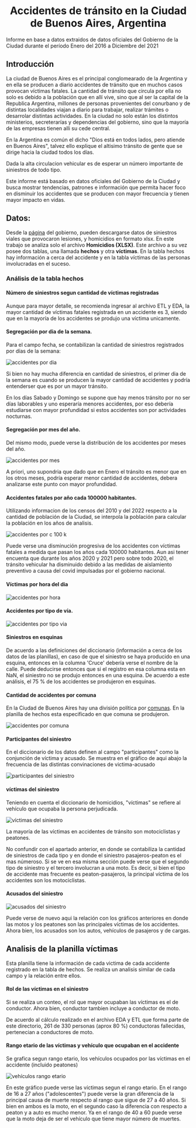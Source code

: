 <center><p align="center"><h1>Accidentes de tránsito en la Ciudad de Buenos Aires, Argentina</h1></p>
</center>


Informe en base a datos extraidos de datos oficiales del Gobierno de la Ciudad durante el período Enero del 2016 a Diciembre del 2021

## Introducción
La ciudad de Buenos Aires es el principal conglomearado de la Argentina y en ella se producen a diario accidentes de tránsito que en muchos casos provocan víctimas fatales. La cantidad de tránsito que circula por ella no solo es debido a la población que en allí vive, sino que al ser la capital de la Republica Argentina, millones de personas provenientes del conurbano y de distintas localidades viajan a diario para trabajar, realizar trámites o desarrolar distintas actividades. En la ciudad no solo están los distintos ministerios, secreterarías y dependencias del gobierno, sino que la mayoría de las empresas tienen alli su cede central. 

En la Argentina es común el dicho "Dios está en todos lados, pero atiende en Buenos Aires", talvez ello explique el altisimo tránsito de gente que se dirige hacia la ciudad todos los días.

Dada la alta circulacion vehicular es de esperar un número importante de siniestros de todo tipo. 

Este informe está basado en datos oficiales del Gobierno de la Ciudad y busca mostrar tendencias, patrones e información que permita hacer foco en disminuir los accidentes que se producen con mayor frecuencia y tienen mayor impacto en vidas.


## Datos:

Desde la [página](https://data.buenosaires.gob.ar/dataset/víctimas-siniestros-viales) del gobierno, pueden descargarse datos de siniestros viales que provocaron lesiones, y homicidios en formato xlsx. En este trabajo se analiza solo el archivo **Homicidios (XLSX)**. Este archivo a su vez posee dos tablas, una llamada **hechos** y otra **víctimas**. En la tabla hechos hay información a cerca del accidente y en la tabla víctimas de las personas involucradas en el suceso.

### Análisis de la tabla **hechos**

#### Número de siniestros segun cantidad de víctimas registradas
Aunque para mayor detalle, se recomienda ingresar al archivo ETL y EDA, la mayor cantidad de víctimas fatales registrada en un accidente es 3, siendo que en la mayoría de los accidentes se produjo una víctima unicamente.

#### Segregación por dia de la semana.

Para el campo fecha, se contabilizan la cantidad de siniestros registrados por días de la semana:

![accidentes por dia](Accidentes_dia.png)

Si bien no hay mucha diferencia en cantidad de siniestros, el primer dia de la semana es cuando se producen la mayor cantidad de accidentes y podría entenderser que es por un mayor tránsito. 

En los días Sabado y Domingo se supone que hay menos tránsito por no ser días laborables y uno esperaría menores accidentes, por eso debería estudiarse con mayor profundidad si estos accidentes son por actividades nocturnas.


#### Segregación por mes del año.

Del mismo modo, puede verse la distribución de los accidentes por meses del año. 

![accidentes por mes](Accidentes_mes.png)

A priori, uno supondria que dado que en Enero el tránsito es menor que en los otros meses, podría esperar menor cantidad de accidentes, debera analizarse este punto con mayor profundidad. 

#### Accidentes fatales por año cada 100000 habitantes.

Utilizando informacion de los censos del 2010 y del 2022 respecto a la cantidad de población de la Ciudad, se interpola la población para calcular la población en los años de analisis.

![accidentes por c 100 k](Accidentes_c100k.png)

Puede verse una disminución progresiva de los accidentes con víctimas fatales a medida que pasan los años cada 100000 habitantes. Aun asi tener encuenta que durante los años 2020 y 2021 pero sobre todo 2020, el tránsito vehicular ha disminuido debido a las medidas de aislamiento  preventivo a causa del covid impulsadas por el gobierno nacional.


#### Víctimas por hora del dia


![accidentes por hora](Accidentes_hora.png)



#### Accidentes por tipo de vía.



![accidentes por tipo via](Accidentes_via.png)




#### Siniestros en esquinas

De acuerdo a las definiciones del diccionario (información a cerca de los datos de las planillas), en caso de que el siniestro se haya producido en una esquina, entonces en la columna 'Cruce' debería verse el nombre de la calle. Puede deducirse entonces que si el registro en esa columna esta en NaN, el siniestro no se produjo entonces en una esquina. De acuerdo a este análisis, el 75 % de los accidentes se produjeron en esquinas.



#### Cantidad de accidentes por comuna


En la Ciudad de Buenos Aires hay una división política por [comunas](https://buenosaires.gob.ar/comunas). En la planilla de hechos esta especificado en que comuna se produjeron.


![accidentes por comuna](Accidentes_comuna.png)

#### Participantes del siniestro

En el diccionario de los datos definen al campo "participantes" como la conjunción de víctima y acusado. Se muestra en el gráfico de aqui abajo la frecuencia de las distintas convinaciones de victima-acusado


![participantes del siniestro](Accidentes_participantes.png)

#### víctimas del siniestro

Teniendo en cuenta el diccionario de homicidios, "víctimas" se refiere al vehículo que ocupaba la persona perjudicada.

![víctimas del siniestro](Accidentes_víctimas_siniestro.png)


La mayoría de las víctimas en accidentes de tránsito son motociclistas y peatones.

No confundir con el apartado anterior, en donde se contabiliza la cantidad de siniestros de cada tipo y en donde el siniestro pasajeros-peaton es el mas númeroso. Si se ve en esa misma sección puede verse que el segundo tipo de siniestro y el tercero involucran a una moto. Es decir, si bien el tipo de accidente mas frecuente es peaton-pasajeros, la principal víctima de los accidentes son los motociclistas.


#### Acusados del siniestro

![acusados del siniestro](Accidentes_acusado.png)

Puede verse de nuevo aqui la relación con los gráficos anteriores en donde las motos y los peatones son las principales víctimas de los accidentes. Ahora bien, los acusados son los autos, vehículos de pasajeros y de cargas.

## Analisis de la planilla **víctimas**

Esta planilla tiene la información de cada victima de cada accidente registrado en la tabla de hechos. Se realiza un analisis similar de cada campo y la relación entre ellos.

#### Rol de las víctimas en el siniestro

Si se realiza un conteo, el rol que mayor ocupaban las víctimas es el de conductor. Ahora bien, conductor tambien incluye a conductor de moto. 

De acuerdo al cálculo realizado en el archivo EDA y ETL que forma parte de este directorio, 261 de 330 personas (aprox 80 %) conductoras fallecidas, pertenecian a conductores de moto.

#### Rango etario de las víctimas y vehículo que ocupaban en el accidente

Se grafica segun rango etario, los vehículos ocupados por las víctimas en el accidente (incluido peatones)


![vehículos rango etario](Accidentes_rangoetario_vehículo.png)



En este gráfico puede verse las víctimas segun el rango etario. En el rango de 16 a 27 años ("adolescentes") puede verse la gran diferencia de la principal causa de muerte respecto al rango que sigue de 27 a 40 años. Si bien en ambos es la moto, en el segundo caso la diferencia con respecto a peaton y a auto es mucho menor. Ya en el rango de 40 a 60 puede verse que la moto deja de ser el vehículo que tiene mayor número de muertes.